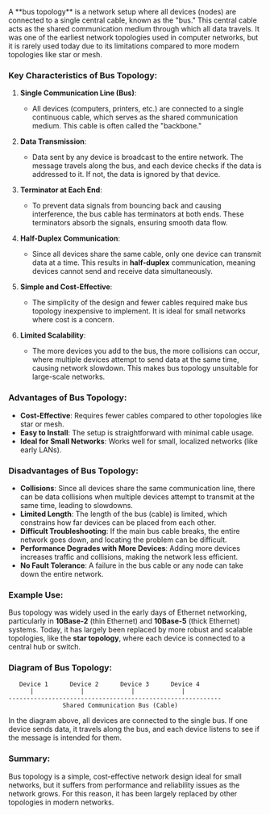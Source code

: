 <p> A **bus topology** is a network setup where all devices (nodes) are connected to a single central cable, known as the "bus." This central cable acts as the shared communication medium through which all data travels. It was one of the earliest network topologies used in computer networks, but it is rarely used today due to its limitations compared to more modern topologies like star or mesh.

### **Key Characteristics of Bus Topology:**

1. **Single Communication Line (Bus)**:
   - All devices (computers, printers, etc.) are connected to a single continuous cable, which serves as the shared communication medium. This cable is often called the "backbone."
  
2. **Data Transmission**:
   - Data sent by any device is broadcast to the entire network. The message travels along the bus, and each device checks if the data is addressed to it. If not, the data is ignored by that device.
   
3. **Terminator at Each End**:
   - To prevent data signals from bouncing back and causing interference, the bus cable has terminators at both ends. These terminators absorb the signals, ensuring smooth data flow.

4. **Half-Duplex Communication**:
   - Since all devices share the same cable, only one device can transmit data at a time. This results in **half-duplex** communication, meaning devices cannot send and receive data simultaneously.
   
5. **Simple and Cost-Effective**:
   - The simplicity of the design and fewer cables required make bus topology inexpensive to implement. It is ideal for small networks where cost is a concern.

6. **Limited Scalability**:
   - The more devices you add to the bus, the more collisions can occur, where multiple devices attempt to send data at the same time, causing network slowdown. This makes bus topology unsuitable for large-scale networks.

### **Advantages of Bus Topology**:
- **Cost-Effective**: Requires fewer cables compared to other topologies like star or mesh.
- **Easy to Install**: The setup is straightforward with minimal cable usage.
- **Ideal for Small Networks**: Works well for small, localized networks (like early LANs).

### **Disadvantages of Bus Topology**:
- **Collisions**: Since all devices share the same communication line, there can be data collisions when multiple devices attempt to transmit at the same time, leading to slowdowns.
- **Limited Length**: The length of the bus (cable) is limited, which constrains how far devices can be placed from each other.
- **Difficult Troubleshooting**: If the main bus cable breaks, the entire network goes down, and locating the problem can be difficult.
- **Performance Degrades with More Devices**: Adding more devices increases traffic and collisions, making the network less efficient.
- **No Fault Tolerance**: A failure in the bus cable or any node can take down the entire network.

### **Example Use**:
Bus topology was widely used in the early days of Ethernet networking, particularly in **10Base-2** (thin Ethernet) and **10Base-5** (thick Ethernet) systems. Today, it has largely been replaced by more robust and scalable topologies, like the **star topology**, where each device is connected to a central hub or switch.

### **Diagram of Bus Topology**:

```
   Device 1      Device 2      Device 3      Device 4
      |             |             |             |
-----------------------------------------------------------
               Shared Communication Bus (Cable)
```

In the diagram above, all devices are connected to the single bus. If one device sends data, it travels along the bus, and each device listens to see if the message is intended for them.

### **Summary**:
Bus topology is a simple, cost-effective network design ideal for small networks, but it suffers from performance and reliability issues as the network grows. For this reason, it has been largely replaced by other topologies in modern networks.</p>

